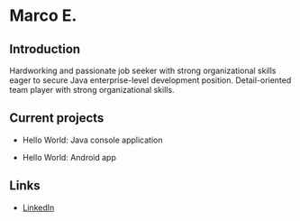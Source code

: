 # Marco E.

## Introduction

Hardworking and passionate job seeker with strong organizational skills eager to secure Java enterprise-level development position. Detail-oriented team player with strong organizational skills. 

## Current projects

* Hello World: Java console application
      
* Hello World: Android app

## Links

* [LinkedIn](linkedin.com/in/marco-estrada05 "Marco Estrada")

